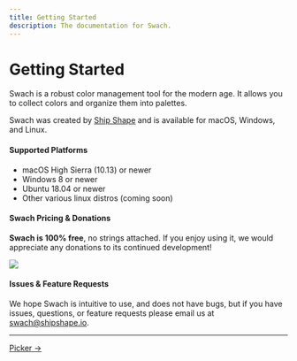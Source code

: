 ```yaml
---
title: Getting Started
description: The documentation for Swach.
---
```


# Getting Started

Swach is a robust color management tool for the modern age. It allows you to collect colors and organize them into palettes.

Swach was created by [Ship Shape](https://shipshape.io/) and is available for macOS, Windows, and Linux.

#### Supported Platforms

- macOS High Sierra (10.13) or newer
- Windows 8 or newer
- Ubuntu 18.04 or newer
- Other various linux distros (coming soon)

#### Swach Pricing & Donations

**Swach is 100% free**, no strings attached. If you enjoy using it, we would appreciate any donations
to its continued development!

<a href="https://www.buymeacoffee.com/shipshape" class="block mb-4">
  <img
    src="https://img.buymeacoffee.com/button-api/?text=Buy me a coffee&emoji=&slug=shipshape&button_colour=0b0039&font_colour=ffffff&font_family=Poppins&outline_colour=ffffff&coffee_colour=FFDD00"
  />
</a>

#### Issues & Feature Requests

We hope Swach is intuitive to use, and does not have bugs, but if you have issues, questions,
or feature requests please email us at
<a class="text-alt hover:text-color1" href="mailto:swach@shipshape.io">swach@shipshape.io</a>.

---

<footer class="flex justify-end lg:hidden">
  <a class="text-alt hover:text-color1" href="/docs/picker/">Picker →</a>
</footer>
